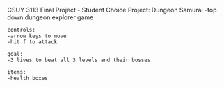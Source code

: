 CSUY 3113 Final Project - Student Choice
Project: Dungeon Samurai
    -top down dungeon explorer game
    
    controls:
    -arrow keys to move
    -hit f to attack
    
    goal:
    -3 lives to beat all 3 levels and their bosses.
    
    items:
    -health boxes
